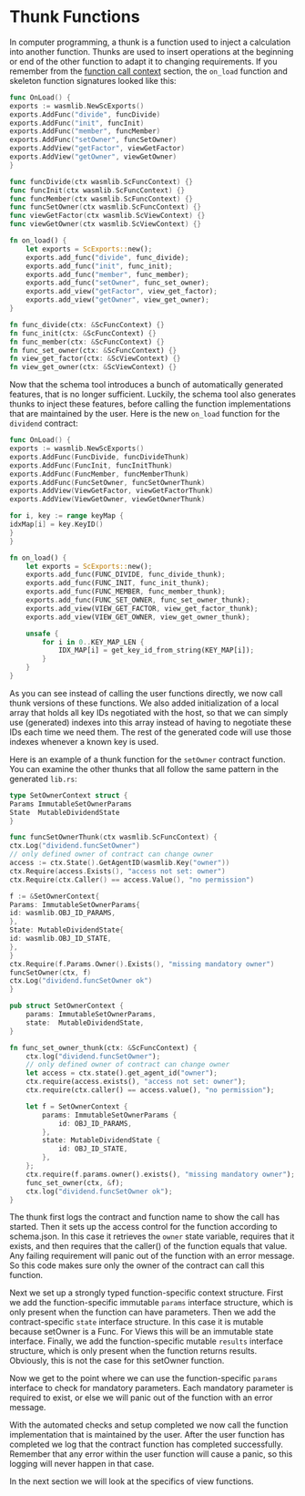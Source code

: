 # Thunk Functions

In computer programming, a thunk is a function used to inject a calculation into another
function. Thunks are used to insert operations at the beginning or end of the other
function to adapt it to changing requirements. If you remember from
the [function call context](context.md) section, the `on_load` function and skeleton
function signatures looked like this:

```go
func OnLoad() {
exports := wasmlib.NewScExports()
exports.AddFunc("divide", funcDivide)
exports.AddFunc("init", funcInit)
exports.AddFunc("member", funcMember)
exports.AddFunc("setOwner", funcSetOwner)
exports.AddView("getFactor", viewGetFactor)
exports.AddView("getOwner", viewGetOwner)
}

func funcDivide(ctx wasmlib.ScFuncContext) {}
func funcInit(ctx wasmlib.ScFuncContext) {}
func funcMember(ctx wasmlib.ScFuncContext) {}
func funcSetOwner(ctx wasmlib.ScFuncContext) {}
func viewGetFactor(ctx wasmlib.ScViewContext) {}
func viewGetOwner(ctx wasmlib.ScViewContext) {}
```

```rust
fn on_load() {
    let exports = ScExports::new();
    exports.add_func("divide", func_divide);
    exports.add_func("init", func_init);
    exports.add_func("member", func_member);
    exports.add_func("setOwner", func_set_owner);
    exports.add_view("getFactor", view_get_factor);
    exports.add_view("getOwner", view_get_owner);
}

fn func_divide(ctx: &ScFuncContext) {}
fn func_init(ctx: &ScFuncContext) {}
fn func_member(ctx: &ScFuncContext) {}
fn func_set_owner(ctx: &ScFuncContext) {}
fn view_get_factor(ctx: &ScViewContext) {}
fn view_get_owner(ctx: &ScViewContext) {}
```

Now that the schema tool introduces a bunch of automatically generated features, that is
no longer sufficient. Luckily, the schema tool also generates thunks to inject these
features, before calling the function implementations that are maintained by the user.
Here is the new `on_load` function for the `dividend` contract:

```go
func OnLoad() {
exports := wasmlib.NewScExports()
exports.AddFunc(FuncDivide, funcDivideThunk)
exports.AddFunc(FuncInit, funcInitThunk)
exports.AddFunc(FuncMember, funcMemberThunk)
exports.AddFunc(FuncSetOwner, funcSetOwnerThunk)
exports.AddView(ViewGetFactor, viewGetFactorThunk)
exports.AddView(ViewGetOwner, viewGetOwnerThunk)

for i, key := range keyMap {
idxMap[i] = key.KeyID()
}
}
```

```rust
fn on_load() {
    let exports = ScExports::new();
    exports.add_func(FUNC_DIVIDE, func_divide_thunk);
    exports.add_func(FUNC_INIT, func_init_thunk);
    exports.add_func(FUNC_MEMBER, func_member_thunk);
    exports.add_func(FUNC_SET_OWNER, func_set_owner_thunk);
    exports.add_view(VIEW_GET_FACTOR, view_get_factor_thunk);
    exports.add_view(VIEW_GET_OWNER, view_get_owner_thunk);

    unsafe {
        for i in 0..KEY_MAP_LEN {
            IDX_MAP[i] = get_key_id_from_string(KEY_MAP[i]);
        }
    }
}
```

As you can see instead of calling the user functions directly, we now call thunk versions
of these functions. We also added initialization of a local array that holds all key IDs
negotiated with the host, so that we can simply use (generated) indexes into this array
instead of having to negotiate these IDs each time we need them. The rest of the generated
code will use those indexes whenever a known key is used.

Here is an example of a thunk function for the `setOwner` contract function. You can
examine the other thunks that all follow the same pattern in the generated `lib.rs`:

```go
type SetOwnerContext struct {
Params ImmutableSetOwnerParams
State  MutableDividendState
}

func funcSetOwnerThunk(ctx wasmlib.ScFuncContext) {
ctx.Log("dividend.funcSetOwner")
// only defined owner of contract can change owner
access := ctx.State().GetAgentID(wasmlib.Key("owner"))
ctx.Require(access.Exists(), "access not set: owner")
ctx.Require(ctx.Caller() == access.Value(), "no permission")

f := &SetOwnerContext{
Params: ImmutableSetOwnerParams{
id: wasmlib.OBJ_ID_PARAMS,
},
State: MutableDividendState{
id: wasmlib.OBJ_ID_STATE,
},
}
ctx.Require(f.Params.Owner().Exists(), "missing mandatory owner")
funcSetOwner(ctx, f)
ctx.Log("dividend.funcSetOwner ok")
}
```

```rust
pub struct SetOwnerContext {
    params: ImmutableSetOwnerParams,
    state:  MutableDividendState,
}

fn func_set_owner_thunk(ctx: &ScFuncContext) {
    ctx.log("dividend.funcSetOwner");
    // only defined owner of contract can change owner
    let access = ctx.state().get_agent_id("owner");
    ctx.require(access.exists(), "access not set: owner");
    ctx.require(ctx.caller() == access.value(), "no permission");

    let f = SetOwnerContext {
        params: ImmutableSetOwnerParams {
            id: OBJ_ID_PARAMS,
        },
        state: MutableDividendState {
            id: OBJ_ID_STATE,
        },
    };
    ctx.require(f.params.owner().exists(), "missing mandatory owner");
    func_set_owner(ctx, &f);
    ctx.log("dividend.funcSetOwner ok");
}
```

The thunk first logs the contract and function name to show the call has started. Then it
sets up the access control for the function according to schema.json. In this case it
retrieves the `owner` state variable, requires that it exists, and then requires that the
caller() of the function equals that value. Any failing requirement will panic out of the
function with an error message. So this code makes sure only the owner of the contract can
call this function.

Next we set up a strongly typed function-specific context structure. First we add the
function-specific immutable `params` interface structure, which is only present when the
function can have parameters. Then we add the contract-specific `state` interface
structure. In this case it is mutable because setOwner is a Func. For Views this will be
an immutable state interface. Finally, we add the function-specific mutable `results`
interface structure, which is only present when the function returns results. Obviously,
this is not the case for this setOwner function.

Now we get to the point where we can use the function-specific `params` interface to check
for mandatory parameters. Each mandatory parameter is required to exist, or else we will
panic out of the function with an error message.

With the automated checks and setup completed we now call the function implementation that
is maintained by the user. After the user function has completed we log that the contract
function has completed successfully. Remember that any error within the user function will
cause a panic, so this logging will never happen in that case.

In the next section we will look at the specifics of view functions.
